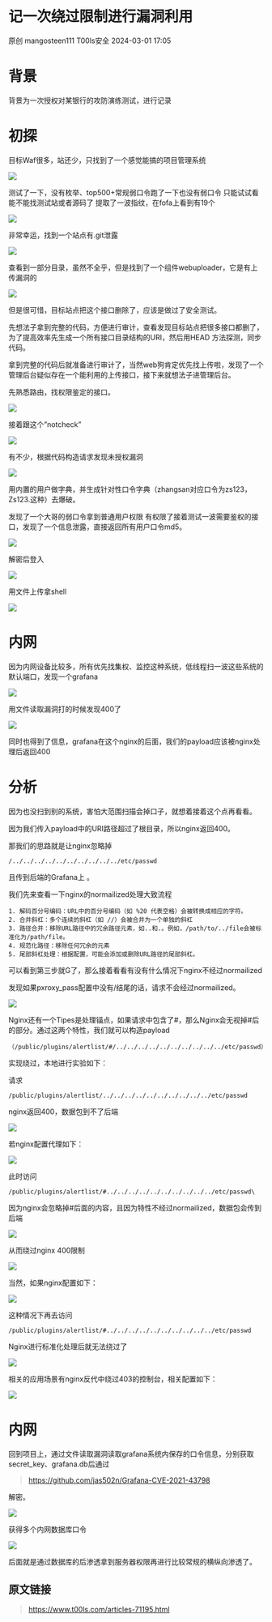 #  记一次绕过限制进行漏洞利用   
原创 mangosteen111  T00ls安全   2024-03-01 17:05  
  
# 背景  
  
背景为一次授权对某银行的攻防演练测试，进行记录  
# 初探  
  
目标Waf很多，站还少，只找到了一个感觉能搞的项目管理系统  
  
![](https://mmbiz.qpic.cn/mmbiz_png/xkB4mPD62nPKdvAjIEMMU7cib5hMJ4icReRcib4hQtDygNlFWkG4icCCo8ibWJpXQscWXl2ibUFoItKrtS2KkRtk5Q9g/640?wx_fmt=png&from=appmsg "")  
  
测试了一下，没有枚举、top500+常规弱口令跑了一下也没有弱口令 只能试试看能不能找测试站或者源码了 提取了一波指纹，在fofa上看到有19个  
  
![](https://mmbiz.qpic.cn/mmbiz_png/xkB4mPD62nPKdvAjIEMMU7cib5hMJ4icRe6IMAfWLB2gw8so8Cs1LiaP9crQ1MzR3flfa2geBsTIXnU0wolWNqQgQ/640?wx_fmt=png&from=appmsg "")  
  
非常幸运，找到一个站点有.git泄露  
  
![](https://mmbiz.qpic.cn/mmbiz_png/xkB4mPD62nPKdvAjIEMMU7cib5hMJ4icReahe4Na5DrKWKAKibcje40DqCSJfvZpXv5EjiccphwWan4DvIRLQ7vWew/640?wx_fmt=png&from=appmsg "")  
  
查看到一部分目录，虽然不全乎，但是找到了一个组件webuploader，它是有上传漏洞的  
  
![](https://mmbiz.qpic.cn/mmbiz_png/xkB4mPD62nPKdvAjIEMMU7cib5hMJ4icReKIstBafKVvicAThUDRviagy1NPJUcOMOX2ziabj4NicRON90ibvXtT84UsQ/640?wx_fmt=png&from=appmsg "")  
  
但是很可惜，目标站点把这个接口删除了，应该是做过了安全测试。  
  
先想法子拿到完整的代码，方便进行审计，查看发现目标站点把很多接口都删了，为了提高效率先生成一个所有接口目录结构的URI，然后用HEAD 方法探测，同步代码。  
  
拿到完整的代码后就准备进行审计了，当然web狗肯定优先找上传啦，发现了一个管理后台疑似存在一个能利用的上传接口，接下来就想法子进管理后台。  
  
先熟悉路由，找权限鉴定的接口。  
  
![](https://mmbiz.qpic.cn/mmbiz_png/xkB4mPD62nPKdvAjIEMMU7cib5hMJ4icReaDpe8GHLzTeKCxFIJJShTiaYKIracP87DQTH1b5SpX7ll5ZHgvticHXw/640?wx_fmt=png&from=appmsg "")  
  
接着跟这个”notcheck”  
  
![](https://mmbiz.qpic.cn/mmbiz_png/xkB4mPD62nPKdvAjIEMMU7cib5hMJ4icRe0WSWmqS7JliaeFyoQ7pXNmyuBmxicNl33kvYEEicxKxT7RLPbEm1NY5uA/640?wx_fmt=png&from=appmsg "")  
  
有不少，根据代码构造请求发现未授权漏洞  
  
![](https://mmbiz.qpic.cn/mmbiz_png/xkB4mPD62nPKdvAjIEMMU7cib5hMJ4icReSmMEaOcYicmFEDDPQz95G36q0QUazgKhcNUExrcNLsn95ia9VAbhrkQQ/640?wx_fmt=png&from=appmsg "")  
  
用内置的用户做字典，并生成针对性口令字典（zhangsan对应口令为zs123，Zs123.这种）去爆破。  
  
发现了一个大哥的弱口令拿到普通用户权限 有权限了接着测试一波需要鉴权的接口，发现了一个信息泄露，直接返回所有用户口令md5。  
  
![](https://mmbiz.qpic.cn/mmbiz_png/xkB4mPD62nPKdvAjIEMMU7cib5hMJ4icRek6ycDXx5v3585iajT4pEvjosUibn787Micdqa3oSno4RJPibvG9l3MPa1A/640?wx_fmt=png&from=appmsg "")  
  
解密后登入  
  
![](https://mmbiz.qpic.cn/mmbiz_png/xkB4mPD62nPKdvAjIEMMU7cib5hMJ4icReLVarcSgKKvybLIYib1bUGm5HiaZ6U9zQaAibumDDY6VnwYtj6ib18iciafnw/640?wx_fmt=png&from=appmsg "")  
  
用文件上传拿shell  
  
![](https://mmbiz.qpic.cn/mmbiz_png/xkB4mPD62nPKdvAjIEMMU7cib5hMJ4icReSp9Bcr6OicjPSTcC198vXJaCibbCZt1tP5sw9aVk9FHwoicSv70DoTvHg/640?wx_fmt=png&from=appmsg "")  
# 内网  
  
因为内网设备比较多，所有优先找集权、监控这种系统，低线程扫一波这些系统的默认端口，发现一个grafana  
  
![](https://mmbiz.qpic.cn/mmbiz_png/xkB4mPD62nPKdvAjIEMMU7cib5hMJ4icRec9D4mDyvut23dZZGico5o2tGg8ht1pdFLuJC7zBPKs9pbL16icuxvs1A/640?wx_fmt=png&from=appmsg "")  
  
用文件读取漏洞打的时候发现400了  
  
![](https://mmbiz.qpic.cn/mmbiz_png/xkB4mPD62nPKdvAjIEMMU7cib5hMJ4icReficLwbfACQeHYicDwrZjW6gJR55MWbPuAWe3XicgeQeZ7FaYcQxlRPUtw/640?wx_fmt=png&from=appmsg "")  
  
同时也得到了信息，grafana在这个nginx的后面，我们的payload应该被nginx处理后返回400  
# 分析  
  
因为也没扫到别的系统，害怕大范围扫描会掉口子，就想着接着这个点再看看。  
  
因为我们传入payload中的URI路径超过了根目录，所以nginx返回400。  
  
那我们的思路就是让nginx忽略掉  
```
/../../../../../../../../../../etc/passwd
```  
  
且传到后端的Grafana上 。  
  
我们先来查看一下nginx的normailized处理大致流程  
```
1. 解码百分号编码：URL中的百分号编码（如 %20 代表空格）会被转换成相应的字符。
2. 合并斜杠：多个连续的斜杠（如 //）会被合并为一个单独的斜杠
3. 路径合并：移除URL路径中的冗余路径元素，如..和.。例如，/path/to/../file会被标准化为/path/file。
4. 规范化路径：移除任何冗余的元素
5. 尾部斜杠处理：根据配置，可能会添加或删除URL路径的尾部斜杠。
```  
  
可以看到第三步就G了，那么接着看看有没有什么情况下nginx不经过normailized  
  
发现如果pxroxy_pass配置中没有/结尾的话，请求不会经过normailized。  
  
![](https://mmbiz.qpic.cn/mmbiz_png/xkB4mPD62nPKdvAjIEMMU7cib5hMJ4icRe9ibjrcJIq64rdWcSgNX3EU93ph3KRvlDDhQvwBfRJp8fFBWAEJqhLbA/640?wx_fmt=png&from=appmsg "")  
  
Nginx还有一个Tipes是处理锚点，如果请求中包含了#，那么Nginx会无视掉#后的部分。通过这两个特性，我们就可以构造payload  
```
（/public/plugins/alertlist/#/../../../../../../../../../../etc/passwd）
```  
  
实现绕过，本地进行实验如下：  
  
请求  
```
/public/plugins/alertlist/../../../../../../../../../../etc/passwd
```  
  
nginx返回400，数据包到不了后端  
  
![](https://mmbiz.qpic.cn/mmbiz_png/xkB4mPD62nPKdvAjIEMMU7cib5hMJ4icReoZeIibI4icpoEHlOxoN3rCJPZ95UAicTW6BguJLniclkILm8bTShLeRZZg/640?wx_fmt=png&from=appmsg "")  
  
若nginx配置代理如下：  
  
![](https://mmbiz.qpic.cn/mmbiz_png/xkB4mPD62nPKdvAjIEMMU7cib5hMJ4icRea8jjUiaTiadAVeZ47PGQqsq7VXFicNnseXmwyajbYQ9Vfw0r74Lm7gJsQ/640?wx_fmt=png&from=appmsg "")  
  
此时访问  
```
/public/plugins/alertlist/#../../../../../../../../../../etc/passwd\
```  
  
因为nginx会忽略掉#后面的内容，且因为特性不经过normailized，数据包会传到后端  
  
![](https://mmbiz.qpic.cn/mmbiz_png/xkB4mPD62nPKdvAjIEMMU7cib5hMJ4icRetDSAyTTntHaT8cyibj66zEhqFKeR0eBqWqh8btMyqDb1Ndn1YUYGZAA/640?wx_fmt=png&from=appmsg "")  
  
从而绕过nginx 400限制  
  
![](https://mmbiz.qpic.cn/mmbiz_png/xkB4mPD62nPKdvAjIEMMU7cib5hMJ4icReCRjcrnmjLobx9ExbxrnGJX56ibLCKSFGqo4GcqMfDccYHV17gPsA9Cg/640?wx_fmt=png&from=appmsg "")  
  
当然，如果nginx配置如下：  
  
![](https://mmbiz.qpic.cn/mmbiz_png/xkB4mPD62nPKdvAjIEMMU7cib5hMJ4icReSsClpcoZZficKueUUKQRKyW7G9xnm1EXQNFZNk8iazj2OUZ8iayz5uBMg/640?wx_fmt=png&from=appmsg "")  
  
这种情况下再去访问  
```
/public/plugins/alertlist/#../../../../../../../../../../etc/passwd
```  
  
Nginx进行标准化处理后就无法绕过了  
  
![](https://mmbiz.qpic.cn/mmbiz_png/xkB4mPD62nPKdvAjIEMMU7cib5hMJ4icRe1xYN9eSYLXzUibxbqefz4YjcLCNEGO0TtyjbnHcHgH3Picaqo5WnKpfA/640?wx_fmt=png&from=appmsg "")  
  
相关的应用场景有nginx反代中绕过403的控制台，相关配置如下：  
  
![](https://mmbiz.qpic.cn/mmbiz_png/xkB4mPD62nPKdvAjIEMMU7cib5hMJ4icReZ7vRvC4qXLUbC8ibbjhZxB0dUTibM6dp9EnPyYG3cVxwmqTnSpLibk5IQ/640?wx_fmt=png&from=appmsg "")  
# 内网  
  
回到项目上，通过文件读取漏洞读取grafana系统内保存的口令信息，分别获取secret_key、grafana.db后通过  
> https://github.com/jas502n/Grafana-CVE-2021-43798  
  
  
解密。  
  
![](https://mmbiz.qpic.cn/mmbiz_png/xkB4mPD62nPKdvAjIEMMU7cib5hMJ4icReAxLzlrTuARaE0icU3RJt158yCItkBRSMVnMRSiaictfKoGjJZLW3SNoTQ/640?wx_fmt=png&from=appmsg "")  
  
获得多个内网数据库口令  
  
![](https://mmbiz.qpic.cn/mmbiz_png/xkB4mPD62nPKdvAjIEMMU7cib5hMJ4icRej1NCrRLyejMn5rdNqjzV03RtIsvQEHNoRGu47E933UtNIkWuTkNxow/640?wx_fmt=png&from=appmsg "")  
  
后面就是通过数据库的后渗透拿到服务器权限再进行比较常规的横纵向渗透了。  
## 原文链接  
> https://www.t00ls.com/articles-71195.html  
  
  
  
